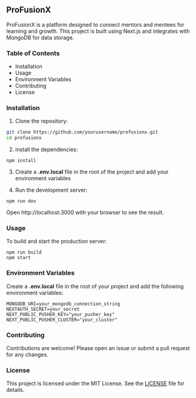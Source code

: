 ## ProFusionX

ProFusionX is a platform designed to connect mentors and mentees for learning and growth. This project is built using Next.js and integrates with MongoDB for data storage.

### Table of Contents

+ Installation
+ Usage
+ Environment Variables
+ Contributing
+ License

### Installation

1. Clone the repository:
```bash
git clone https://github.com/yourusername/profusionx.git
cd profusionx
```

2. install the dependencies:
```
npm install
```

3. Create a **.env.local** file in the root of the project and add your environment variables

4. Run the development server:
```
npm run dev
```
Open http://localhost:3000 with your browser to see the result.

### Usage

To build and start the production server:
```
npm run build
npm start
```

### Environment Variables

Create a **.env.local** file in the root of your project and add the following environment variables:
```
MONGODB_URI=your_mongodb_connection_string
NEXTAUTH_SECRET=your_secret
NEXT_PUBLIC_PUSHER_KEY="your_pusher_key"
NEXT_PUBLIC_PUSHER_CLUSTER="your_cluster"
```

### Contributing

Contributions are welcome! Please open an issue or submit a pull request for any changes.

### License

This project is licensed under the MIT License. See the [LICENSE](./LICENSE) file for details.